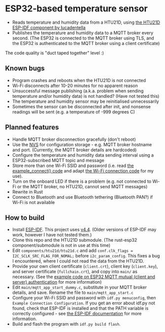 # ESP32-based temperature sensor

- Reads temperature and humidity data from a HTU21D, using [the HTU21D ESP-IDF component by lucadentella](https://github.com/lucadentella/esp32_htu21d)
- Publishes the temperature and humidity data to a MQTT broker every second. (The ESP32 is connected to the MQTT broker using TLS, and the ESP32 is authenticated to the MQTT broker using a client certificate)

The code quality is "duct taped together" level :)

## Known bugs

- Program crashes and reboots when the HTU21D is not connected
- Wi-Fi disconnects after 10-20 minutes for no apparent reason
- Unsuccessful message publishing (a.k.a. problem when sending temperature and/or humidity data) is not handled? (Have not tested this)
- The temperature and humidity sensor may be reinitialised unnecessarily
- Sometimes the sensor can be disconnected after init, and nonsense readings will be sent (e.g. a temperature of -999 degrees C)

## Planned features

- Handle MQTT broker disconnection gracefully (don't reboot)
- Use the [NVS](https://docs.espressif.com/projects/esp-idf/en/v4.4/esp32/api-reference/storage/nvs_flash.html) for configuration storage - e.g. MQTT broker hostname and port. (Currently, the MQTT broker details are hardcoded)
- Configure the temperature and humidity data sending interval using a ESP32-subscribed MQTT topic and message
- Store more than one Wi-Fi SSID and password (i.e. read [the example_connect() code](https://github.com/espressif/esp-idf/blob/v4.4/examples/protocols/README.md) and adapt [the Wi-Fi connection code](https://github.com/espressif/esp-idf/tree/v4.4/examples/wifi/getting_started/station) for my use).
- Turn on the onboard LED if there is a problem (e.g. not connected to Wi-Fi or the MQTT broker, no HTU21D, cannot send MQTT messages)
- Rewrite in Rust
- Connect to Bluetooth and use Bluetooth tethering (Bluetooth PAN?) if Wi-Fi is not available

## How to build

- Install [ESP-IDF](https://github.com/espressif/esp-idf). This project uses [v4.4](https://github.com/espressif/esp-idf/releases/tag/v4.4). (Older versions of ESP-IDF may work, however I have not tested them.)
- Clone this repo and the HTU21D submodule. (The rust-esp32 component/submodule is not in use at this time)
- Edit `components/htu21d/htu21d.c` and add `conf.clk_flags = I2C_SCLK_SRC_FLAG_FOR_NOMAL;` before `i2c_param_config`. This fixes a bug I encountered, where I could not read the data from the HTU21D.
- Provide your own client certificate (`client.crt`), client key (`client.key`), and server certificate (`fullchain.crt`), and copy into `main/` as necessary. (See the [example code on ESP32 MQTT mutual (client and server) authentication](https://github.com/espressif/esp-idf/tree/v4.4/examples/protocols/mqtt/ssl_mutual_auth) for more information)
- Edit `main/mqtt_app_start_dummy.c`, substitute in your MQTT broker details, and save. Rename the file to `main/mqtt_app_start.c`
- Configure your Wi-Fi SSID and password with `idf.py menuconfig`, then `Example Connection Configuration`. If you get an error about idf.py not found, check that ESP-IDF is installed and that the PATH variable is correctly configured - see [the ESP-IDF documentation](https://docs.espressif.com/projects/esp-idf/en/v4.4/esp32/get-started/index.html#step-4-set-up-the-environment-variables) for more information.
- Build and flash the program with `idf.py build flash`. 
